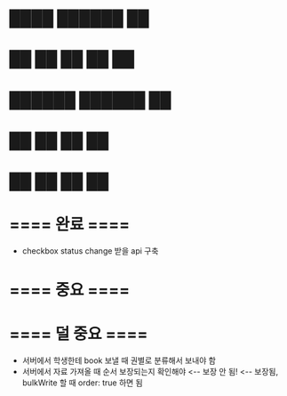 #  ████   ██████  ██ 
# ██  ██  ██  ██  ██ 
# ██████  ██████  ██ 
# ██  ██  ██      ██ 
# ██  ██  ██      ██

# ==== 완료 ====
- checkbox status change 받을 api 구축

# ==== 중요 ====

# ==== 덜 중요 ====
- 서버에서 학생한테 book 보낼 때 권별로 분류해서 보내야 함
- 서버에서 자료 가져올 때 순서 보장되는지 확인해야 <-- 보장 안 됨! <-- 보장됨, bulkWrite 할 때 order: true 하면 됨